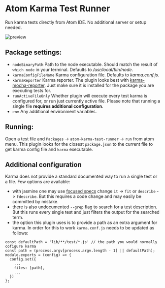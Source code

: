 # Atom Karma Test Runner

Run karma tests directly from Atom IDE. No additional server or setup needed.

![preview](http://g.recordit.co/LJ2bbiXxQF.gif)

## Package settings:
- `nodeBinaryPath` Path to the node executable. Should match the result of ```which node``` in your terminal. Defaults to */usr/local/bin/node*.
-  `karmaConfigFileName` Karma configuration file. Defaults to *karma.conf.js*.
- `karmaReporter` Karma reporter. The plugin looks best with [karma-mocha-reporter](https://www.npmjs.com/package/karma-mocha-reporter). Just make sure it is installed for the package you are executing tests for.
- `runActiveFileOnly`  Whether plugin will execute every test karma is configured for, or run just currently active file. Please note that running a single file **requires additional configuration**.
- `env` Any additional environment variables.


## Running:
Open a test file  and `Packages` -> `atom-karma-test-runner` -> `run` from atom menu.
This plugin looks for the closest `package.json` to the current file to get karma config file and `karma` executable.

## Additional configuration
Karma does not provide a standard documented way to run a single test or a file.
Few options are available:
- with jasmine one may use [focused specs](https://jasmine.github.io/2.1/focused_specs.html) change ```it``` -> ```fit``` or ```describe``` -> ```fdescribe```. But this requires a code change and may easily be committed by mistake.
- there is also undocumented `--grep` flag to search for a test description. But this runs every single test and just filters the output for the searched term.
- the option this plugin uses is to provide a path as an extra argument for karma. In order for this to work `karma.conf.js` needs to be updated as follows:

```
const defaultPath = 'lib/**/test/*.js' // the path you would normally cofigure karma
const path = (process.argv[process.argv.length - 1] || defaultPath);
module.exports = (config) => {
  config.set({
    ...
    files: [path],
    ...
  })
};
```
